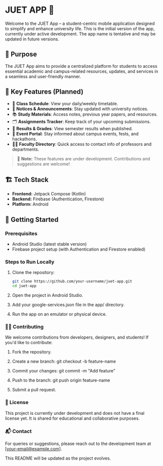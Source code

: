 # JUET APP 📱

Welcome to the JUET App – a student-centric mobile application designed to simplify and enhance university life. This is the initial version of the app, currently under active development. The app name is tentative and may be updated in future versions.

## 🎯 Purpose

The JUET App aims to provide a centralized platform for students to access essential academic and campus-related resources, updates, and services in a seamless and user-friendly manner.

## 🧩 Key Features (Planned)

- 📅 **Class Schedule**: View your daily/weekly timetable.
- 📢 **Notices & Announcements**: Stay updated with university notices.
- 📚 **Study Materials**: Access notes, previous year papers, and resources.
- 🗂️ **Assignments Tracker**: Keep track of your upcoming submissions.
- 🧾 **Results & Grades**: View semester results when published.
- 🎫 **Event Portal**: Stay informed about campus events, fests, and hackathons.
- 🧑‍💼 **Faculty Directory**: Quick access to contact info of professors and departments.

> 🚧 **Note:** These features are under development. Contributions and suggestions are welcome!

## 🏗️ Tech Stack

- **Frontend:** Jetpack Compose (Kotlin)
- **Backend:** Firebase (Authentication, Firestore)
- **Platform:** Android

## 🚀 Getting Started

### Prerequisites

- Android Studio (latest stable version)
- Firebase project setup (with Authentication and Firestore enabled)

### Steps to Run Locally

1. Clone the repository:
   ```bash
   git clone https://github.com/your-username/juet-app.git
   cd juet-app
2. Open the project in Android Studio.

3. Add your google-services.json file in the app/ directory.

4. Run the app on an emulator or physical device.

### 🙋‍♂️ Contributing
We welcome contributions from developers, designers, and students! If you'd like to contribute:

1. Fork the repository.

2. Create a new branch: git checkout -b feature-name

3. Commit your changes: git commit -m "Add feature"

4. Push to the branch: git push origin feature-name

5. Submit a pull request.

### 📄 License
This project is currently under development and does not have a final license yet. It is shared for educational and collaborative purposes.

### 📬 Contact
For queries or suggestions, please reach out to the development team at [your-email@example.com].

This README will be updated as the project evolves.
